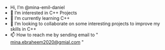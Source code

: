 - Hi, I’m @mina-emil-daniel
- 👀 I’m interested in C++ Projects
- 🌱 I’m currently learning C++ 
- 💞️ I’m looking to collaborate on some interesting projects to improve my skills in C++
- 📫 How to reach me by sending email to " mina.ebraheem2020@gmial.com "
